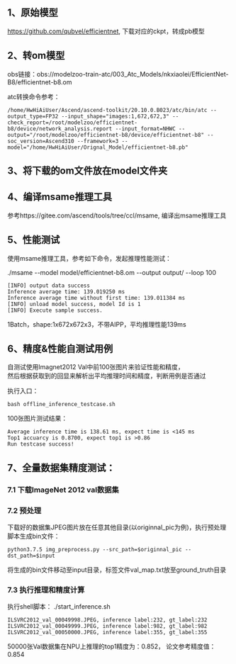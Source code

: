 ## 1、原始模型
https://github.com/qubvel/efficientnet, 下载对应的ckpt，转成pb模型

## 2、转om模型
obs链接：obs://modelzoo-train-atc/003_Atc_Models/nkxiaolei/EfficientNet-B8/efficientnet-b8.om

atc转换命令参考：
```
/home/HwHiAiUser/Ascend/ascend-toolkit/20.10.0.B023/atc/bin/atc --output_type=FP32 --input_shape="images:1,672,672,3" --check_report=/root/modelzoo/efficientnet-b8/device/network_analysis.report --input_format=NHWC --output="/root/modelzoo/efficientnet-b8/device/efficientnet-b8" --soc_version=Ascend310 --framework=3 --model="/home/HwHiAiUser/Orignal_Model/efficientnet-b8.pb" 
```

## 3、将下载的om文件放在model文件夹

## 4、编译msame推理工具
参考https://gitee.com/ascend/tools/tree/ccl/msame, 编译出msame推理工具

## 5、性能测试
使用msame推理工具，参考如下命令，发起推理性能测试： 

./msame --model model/efficientnet-b8.om --output output/ --loop 100
```
[INFO] output data success
Inference average time: 139.019250 ms
Inference average time without first time: 139.011384 ms
[INFO] unload model success, model Id is 1
[INFO] Execute sample success.
```
1Batch，shape:1x672x672x3，不带AIPP，平均推理性能139ms

## 6、精度&性能自测试用例
自测试使用Imagnet2012 Val中前100张图片来验证性能和精度，\
然后根据获取到的回显来解析出平均推理时间和精度，判断用例是否通过

执行入口：
```
bash offline_inference_testcase.sh
```
100张图片测试结果：
```
Average inference time is 138.61 ms, expect time is <145 ms
Top1 accuarcy is 0.8700, expect top1 is >0.86
Run testcase success!
```

## 7、全量数据集精度测试：

### 7.1 下载ImageNet 2012 val数据集

### 7.2 预处理

下载好的数据集JPEG图片放在任意其他目录(以originnal_pic为例)，执行预处理脚本生成bin文件：
```
python3.7.5 img_preprocess.py --src_path=$originnal_pic --dst_path=$input
```
将生成的bin文件移动至input目录，标签文件val_map.txt放至ground_truth目录

### 7.3 执行推理和精度计算
执行shell脚本： ./start_inference.sh
```
ILSVRC2012_val_00049998.JPEG, inference label:232, gt_label:232
ILSVRC2012_val_00049999.JPEG, inference label:982, gt_label:982
ILSVRC2012_val_00050000.JPEG, inference label:355, gt_label:355
```
50000张Val数据集在NPU上推理的top1精度为：0.852， 论文参考精度值：0.854